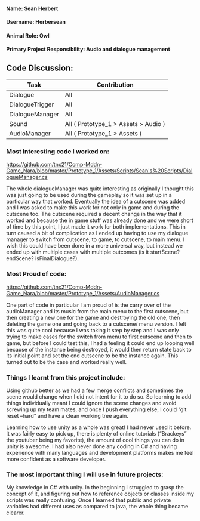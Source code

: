 #### Name: Sean Herbert
#### Username: Herbersean
#### Animal Role: Owl
#### Primary Project Responsibility: Audio and dialogue management

## Code Discussion: 

Task | Contribution 
------- | ---------
Dialogue | All
DialogueTrigger | All
DialogueManager | All
Sound | All	( Prototype_1 > Assets > Audio )
AudioManager | All	( Prototype_1 > Assets )
  
### Most interesting code I worked on:

https://github.com/tnx21/Comp-Mddn-Game_Nara/blob/master/Prototype_1/Assets/Scripts/Sean's%20Scripts/DialogueManager.cs


The whole dialogueManager was quite interesting as originally I thought this was just going to be used during the gameplay so it was set up in a particular way that worked. Eventually the idea of a cutscene was added and I was asked to make this work for not only in game and during the cutscene too. The cutscene required a decent change in the way that it worked and because the in game stuff was already done and we were short of time by this point, I just made it work for both implementations. This in turn caused a bit of complication as I ended up having to use my dialogue manager to switch from cutscene, to game, to cutscene, to main menu. I wish this could have been done in a more universal way, but instead we ended up with multiple cases with multiple outcomes (is it startScene? endScene? isFinalDialogue?).


### Most Proud of code:

https://github.com/tnx21/Comp-Mddn-Game_Nara/blob/master/Prototype_1/Assets/AudioManager.cs

One part of code in particular I am proud of is the carry over of the audioManager and its music from the main menu to the first cutscene, but then creating a new one for the game and destroying the old one, then deleting the game one and going back to a cutscene/ menu version. I felt this was quite cool because I was taking it step by step and I was only trying to make cases for the switch from menu to first cutscene and then to game, but before I could test this, I had a feeling it could end up looping well because of the instance being destroyed, it would then return state back to its initial point and set the end cutscene to be the instance again. This turned out to be the case and worked really well.


### Things I learnt from this project include:

Using github better as we had a few merge conflicts and sometimes the scene would change when I did not intent for it to do so. So learning to add things individually meant I could ignore the scene changes and avoid screwing up my team mates, and once I push everything else, I could “git reset –hard” and have a clean working tree again.

Learning how to use unity as a whole was great! I had never used it before. It was fairly easy to pick up, there is plenty of online tutorials (“Brackeys” the youtuber being my favorite), the amount of cool things you can do in unity is awesome.
I had also never done any coding in C# and having experience with many languages and development platforms makes me feel more confident as a software developer.


### The most important thing I will use in future projects:

My knowledge in C# with unity. In the beginning I struggled to grasp the concept of it, and figuring out how to reference objects or classes inside my scripts was really confusing. Once I learned that public and private variables had different uses as compared to java, the whole thing became clearer.

